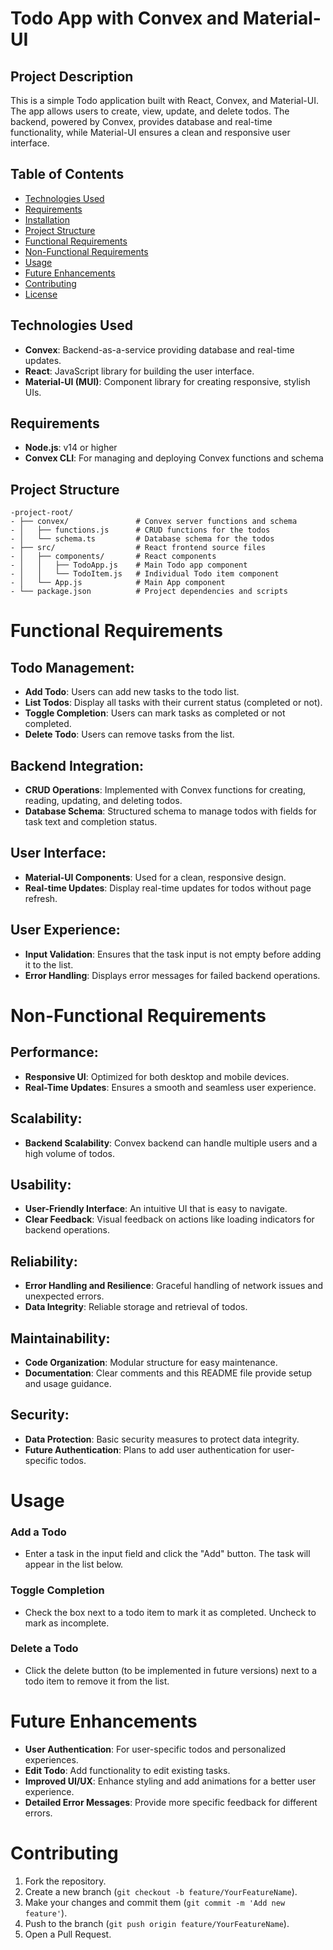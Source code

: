 # Todo App with Convex and Material-UI

## Project Description
This is a simple Todo application built with React, Convex, and Material-UI. The app allows users to create, view, update, and delete todos. The backend, powered by Convex, provides database and real-time functionality, while Material-UI ensures a clean and responsive user interface.

## Table of Contents
- [Technologies Used](#technologies-used)
- [Requirements](#requirements)
- [Installation](#installation)
- [Project Structure](#project-structure)
- [Functional Requirements](#functional-requirements)
- [Non-Functional Requirements](#non-functional-requirements)
- [Usage](#usage)
- [Future Enhancements](#future-enhancements)
- [Contributing](#contributing)
- [License](#license)

## Technologies Used
- **Convex**: Backend-as-a-service providing database and real-time updates.
- **React**: JavaScript library for building the user interface.
- **Material-UI (MUI)**: Component library for creating responsive, stylish UIs.

## Requirements
- **Node.js**: v14 or higher
- **Convex CLI**: For managing and deploying Convex functions and schema

## Project Structure

```
-project-root/
- ├── convex/               # Convex server functions and schema
- │   ├── functions.js      # CRUD functions for the todos
- │   └── schema.ts         # Database schema for the todos
- ├── src/                  # React frontend source files
- │   ├── components/       # React components
- │   │   ├── TodoApp.js    # Main Todo app component
- │   │   └── TodoItem.js   # Individual Todo item component
- │   └── App.js            # Main App component
- └── package.json          # Project dependencies and scripts
```
# Functional Requirements

## Todo Management:
- **Add Todo**: Users can add new tasks to the todo list.
- **List Todos**: Display all tasks with their current status (completed or not).
- **Toggle Completion**: Users can mark tasks as completed or not completed.
- **Delete Todo**: Users can remove tasks from the list.

## Backend Integration:
- **CRUD Operations**: Implemented with Convex functions for creating, reading, updating, and deleting todos.
- **Database Schema**: Structured schema to manage todos with fields for task text and completion status.

## User Interface:
- **Material-UI Components**: Used for a clean, responsive design.
- **Real-time Updates**: Display real-time updates for todos without page refresh.

## User Experience:
- **Input Validation**: Ensures that the task input is not empty before adding it to the list.
- **Error Handling**: Displays error messages for failed backend operations.

# Non-Functional Requirements

## Performance:
- **Responsive UI**: Optimized for both desktop and mobile devices.
- **Real-Time Updates**: Ensures a smooth and seamless user experience.

## Scalability:
- **Backend Scalability**: Convex backend can handle multiple users and a high volume of todos.

## Usability:
- **User-Friendly Interface**: An intuitive UI that is easy to navigate.
- **Clear Feedback**: Visual feedback on actions like loading indicators for backend operations.

## Reliability:
- **Error Handling and Resilience**: Graceful handling of network issues and unexpected errors.
- **Data Integrity**: Reliable storage and retrieval of todos.

## Maintainability:
- **Code Organization**: Modular structure for easy maintenance.
- **Documentation**: Clear comments and this README file provide setup and usage guidance.

## Security:
- **Data Protection**: Basic security measures to protect data integrity.
- **Future Authentication**: Plans to add user authentication for user-specific todos.

# Usage

### Add a Todo
- Enter a task in the input field and click the "Add" button. The task will appear in the list below.

### Toggle Completion
- Check the box next to a todo item to mark it as completed. Uncheck to mark as incomplete.

### Delete a Todo
- Click the delete button (to be implemented in future versions) next to a todo item to remove it from the list.

# Future Enhancements
- **User Authentication**: For user-specific todos and personalized experiences.
- **Edit Todo**: Add functionality to edit existing tasks.
- **Improved UI/UX**: Enhance styling and add animations for a better user experience.
- **Detailed Error Messages**: Provide more specific feedback for different errors.

# Contributing

1. Fork the repository.
2. Create a new branch (`git checkout -b feature/YourFeatureName`).
3. Make your changes and commit them (`git commit -m 'Add new feature'`).
4. Push to the branch (`git push origin feature/YourFeatureName`).
5. Open a Pull Request.


